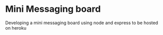# Mini Messaging board
 Developing a mini messaging board using node and express to be hosted on heroku 
